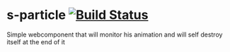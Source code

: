 # s-particle [![Build Status](https://travis-ci.org/Coffeekraken/s-particle-component.svg?branch=master)](https://travis-ci.org/Coffeekraken/s-particle-component)

Simple webcomponent that will monitor his animation and will self destroy itself at the end of it
